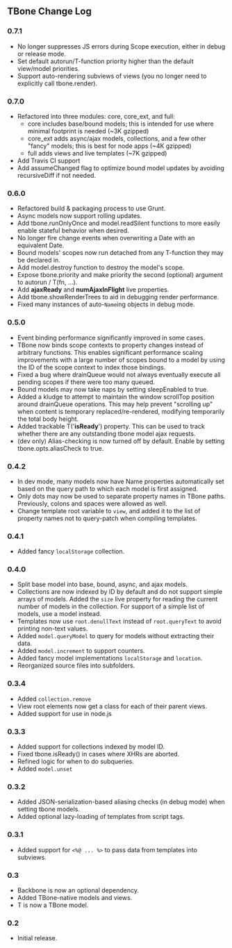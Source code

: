 ## TBone Change Log

### 0.7.1

- No longer suppresses JS errors during Scope execution, either
  in debug or release mode.
- Set default autorun/T-function priority higher than the
  default view/model priorities.
- Support auto-rendering subviews of views (you no longer need
  to explicitly call tbone.render).

### 0.7.0

- Refactored into three modules: core, core_ext, and full:
  - core includes base/bound models; this is intended for
    use where minimal footprint is needed (~3K gzipped)
  - core_ext adds async/ajax models, collections, and a few
    other "fancy" models; this is best for node apps (~4K gzipped)
  - full adds views and live templates (~7K gzipped)
- Add Travis CI support
- Add assumeChanged flag to optimize bound model updates by
  avoiding recursiveDiff if not needed.

### 0.6.0

- Refactored build & packaging process to use Grunt.
- Async models now support rolling updates.
- Add tbone.runOnlyOnce and model.readSilent functions to more
  easily enable stateful behavior when desired.
- No longer fire change events when overwriting a Date with
  an equivalent Date.
- Bound models' scopes now run detached from any T-function they
  may be declared in.
- Add model.destroy function to destroy the model's scope.
- Expose tbone.priority and make priority the second (optional)
  argument to autorun / T(fn, ...).
- Add __ajaxReady__ and __numAjaxInFlight__ live properties.
- Add tbone.showRenderTrees to aid in debugging render performance.
- Fixed many instances of auto-`Name`ing objects in debug mode.

### 0.5.0

- Event binding performance significantly improved in some cases.
- TBone now binds scope contexts to property changes instead of
  arbitrary functions.  This enables significant performance scaling
  improvements with a large number of scopes bound to a model by
  using the ID of the scope context to index those bindings.
- Fixed a bug where drainQueue would not always eventually execute
  all pending scopes if there were too many queued.
- Bound models may now take naps by setting sleepEnabled to true.
- Added a kludge to attempt to maintain the window scrollTop
  position around drainQueue operations.  This may help prevent
  "scrolling up" when content is temporary replaced/re-rendered,
  modifying temporarily the total body height.
- Added trackable T('__isReady__') property.  This can be used to
  track whether there are any outstanding tbone model ajax requests.
- (dev only) Alias-checking is now turned off by default.  Enable
  by setting tbone.opts.aliasCheck to true.

### 0.4.2

- In dev mode, many models now have Name properties automatically
  set based on the query path to which each model is first assigned.
- Only dots may now be used to separate property names in TBone
  paths.  Previously, colons and spaces were allowed as well.
- Change template root variable to `view`, and added it to the list
  of property names not to query-patch when compiling templates.

### 0.4.1

- Added fancy `localStorage` collection.

### 0.4.0

- Split base model into base, bound, async, and ajax models.
- Collections are now indexed by ID by default and do not support
  simple arrays of models.  Added the `size` live property for
  reading the current number of models in the collection.
  For support of a simple list of models, use a model instead.
- Templates now use `root.denullText` instead of `root.queryText` to
  avoid printing non-text values.
- Added `model.queryModel` to query for models without extracting
  their data.
- Added `model.increment` to support counters.
- Added fancy model implementations `localStorage` and `location`.
- Reorganized source files into subfolders.

### 0.3.4

- Added `collection.remove`
- View root elements now get a class for each of their parent views.
- Added support for use in node.js

### 0.3.3

- Added support for collections indexed by model ID.
- Fixed tbone.isReady() in cases where XHRs are aborted.
- Refined logic for when to do subqueries.
- Added `model.unset`

### 0.3.2

- Added JSON-serialization-based aliasing checks (in debug mode) when
  setting tbone models.
- Added optional lazy-loading of templates from script tags.

### 0.3.1

- Added support for `<%@ ... %>` to pass data from templates into subviews.

### 0.3

- Backbone is now an optional dependency.
- Added TBone-native models and views.
- T is now a TBone model.

### 0.2

- Initial release.
